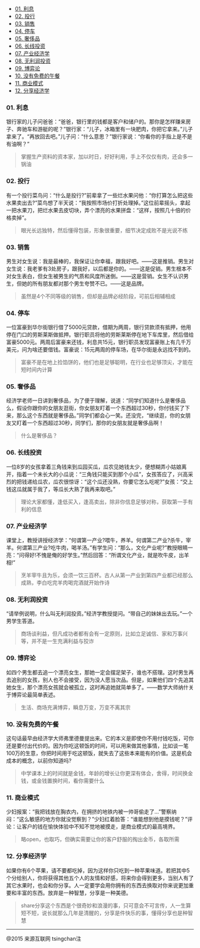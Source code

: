 

<!-- TOC -->

- [01. 利息](#01-利息)
- [02. 投行](#02-投行)
- [03. 销售](#03-销售)
- [04. 停车](#04-停车)
- [05. 奢侈品](#05-奢侈品)
- [06. 长线投资](#06-长线投资)
- [07. 产业经济学](#07-产业经济学)
- [08. 无利润投资](#08-无利润投资)
- [09. 博弈论](#09-博弈论)
- [10. 没有免费的午餐](#10-没有免费的午餐)
- [11. 商业模式](#11-商业模式)
- [12. 分享经济学](#12-分享经济学)

<!-- /TOC -->



### 01. 利息

银行家的儿子问爸爸：“爸爸，银行里的钱都是客户和储户的。那你是怎样赚来房子、奔驰车和游艇的呢？”银行家：“儿子，冰箱里有一块肥肉，你把它拿来。”儿子拿来了。“再放回去吧。”儿子问：“什么意思？”银行家说：“你看你的手指上是不是有油啊？”

> 掌握生产资料的资本家，加以时日，好好利用，手上不仅仅有肉，还会多一锅油


### 02. 投行

有一个投行菜鸟问：“什么是投行?”前辈拿了一些烂水果问他：“你打算怎么把这些水果卖出去?”菜鸟想了半天说：“我按照市场价打折处理掉。”这位前辈摇头，拿起一把水果刀，把烂水果去皮切块，弄个漂亮的水果拼盘：“这样，按照几十倍的价格卖掉”。

> 眼光长远独特，然后懂得包装，形象很重要，细节决定成败不是光说不练

### 03. 销售

男生对女生说：我是最棒的，我保证让你幸福，跟我好吧。——这是推销。男生对女生说：我老爹有3处房子，跟我好，以后都是你的。——这是促销。男生根本不对女生表白，但女生被男生的气质和风度所迷倒。——这是营销。女生不认识男生，但她的所有朋友都对那个男生夸赞不已。——这是品牌。

> 虽然是4个不同等级的销售，但却是品牌必经阶段，可前后相辅相成

### 04. 停车

一位富豪到华尔街银行借了5000元贷款，借期为两周，银行贷款须有抵押，他用停在门口的劳斯莱斯做抵押。银行职员将他的劳斯莱斯停在地下车库里，然后借给富豪5000元。两周后富豪来还钱，利息共15元，银行职员发现富豪账上有几千万美元，问为啥还要借钱。富豪说：15元两周的停车场，在华尔街是永远找不到的。

> 富豪不是在地上捡馅饼的，他们也是足够聪明，在行业也足够顶尖，才能在短时间内计算

### 05. 奢侈品

经济学老师一日讲到奢侈品，为了便于理解，说道：“同学们知道什么是奢侈品么，假设你跟你的女朋友逛街，你女朋友盯着一个东西超过30秒，你付钱买了下来，那么这个东西就是奢侈品。”同学们都会心一笑。还没完，“继续逛，你的女朋友又盯着一个东西超过30秒，同学们，那你的女朋友就是奢侈品啊！

> 什么是奢侈品？

### 06. 长线投资

一位8岁的女孩拿着三角钱来到瓜园买瓜，瓜农见她钱太少，便想糊弄小姑娘离开，指着一个未长大的小瓜说：“三角钱只能买到那个小瓜”，女孩答应了，兴高采烈的把钱递给瓜农，瓜农很惊讶：“这个瓜还没熟，你要它怎么吃呢?”女孩：“交上钱这瓜就属于我了，等瓜长大熟了我再来取吧。”

> 理论大家都懂，逢低买入，逢高卖出，除非你信息足够对称，获取第一手有利的信息

### 07. 产业经济学

课堂上，教授讲授经济学：“何谓第一产业?喂牛，养羊。何谓第二产业?杀牛，宰羊。何谓第三产业?吃牛肉，喝羊汤。”有学生问：“那么，文化产业呢?”教授眼睛一亮：“问得好!不愧是俺的好学生。”然后回答：“所谓文化产业，就是吹牛皮，出羊相!”

> 烹羊宰牛且为乐，会须一饮三百杯。古人从第一产业到第四产业都已经那么成熟，李白吃完羊肉喝完酒就开始作诗

### 08. 无利润投资

“请举例说明，什么叫无利润投资。”经济学教授提问。“带自己的妹妹出去玩。”一个男学生答道。

> 商场谈利益，但凡成功者都有会有一定原则，比如立足诚信、家和万事兴等，并不是一生充满利益与狡诈

### 09. 博弈论

如四个男生都去追一个漂亮女生，那她一定会摆足架子，谁也不搭理。这时男生再去追别的女孩，别人也不会接受，因为没人愿当次品。但是，如果他们四个先追其她女生，那个漂亮女孩就会被孤立，这时再追她就简单多了。——数学大师纳什关于博弈论最简单表述。

> 生活、商场充满博弈，瞬息万变，万变不离其宗

### 10. 没有免费的午餐

这句话最早由经济学大师弗里德曼提出来。它的本义是即使你不用付钱吃饭，可你还是要付出代价的。因为你吃这顿饭的时间，可以用来做其他事情，比如谈一笔100万的生意，你把时间用于吃这顿饭，就失去了这些本来能有的价值。这是机会成本的概念，以前你知道吗?

> 中学课本上的时间就是金钱，年龄的增长让你更深有体会，舍得，时间换金钱，或金钱置换时间，看你需要什么

### 11. 商业模式

少妇报案：“我把钱放在胸衣内，在拥挤的地铁内被一帅哥偷走了…”警察纳闷：“这么敏感的地方你就没觉察到？”少妇红着脸答：“谁能想到他是摸钱呢？”评论：让客户的钱在愉快体验中不知不觉地被摸走，是商业模式的最高境界。

> 略open，也取巧，但确实需要让你的客户舒服的掏出金币，各取所需

### 12. 分享经济学

如果你有6个苹果，请不要都吃掉，因为这样你只吃到一种苹果味道。若把其中5个分给别人，你将获得其他五个人的友情和好感，将来你会得到更多，当别人有了其它水果时，也会和你分享。人一定要学会用你拥有的东西去换取对你来说更加重要和丰富的东西。放弃是一种智慧，分享是一种美德。

> share分享这个东西是个很奇妙和浪漫的事，只可意会不可言传，人一生算短不短，说长就那么几年是清醒的，分享是件快乐的事，懂得分享也是种智慧

----
@2015 来源互联网 tsingchan注
